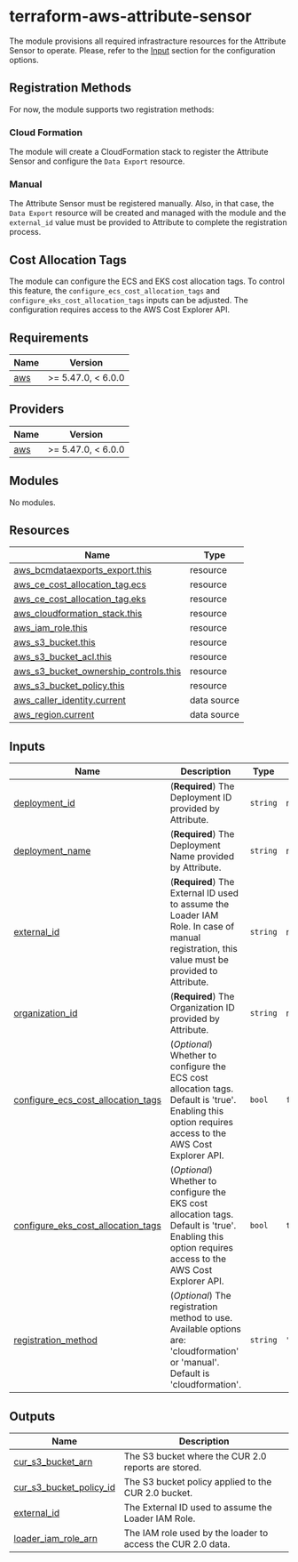 # terraform-aws-attribute-sensor
The module provisions all required infrastracture resources for the Attribute Sensor to operate. Please, refer to the [Input](#inputs) section for the configuration options.
## Registration Methods
For now, the module supports two registration methods:
### Cloud Formation
The module will create a CloudFormation stack to register the Attribute Sensor and configure the `Data Export` resource.
### Manual
The Attribute Sensor must be registered manually. Also, in that case, the `Data Export` resource will be created and managed with the module and the `external_id` value must be provided to Attribute to complete the registration process.
## Cost Allocation Tags
The module can configure the ECS and EKS cost allocation tags. To control this feature, the `configure_ecs_cost_allocation_tags` and `configure_eks_cost_allocation_tags` inputs can be adjusted. The configuration requires access to the AWS Cost Explorer API.
<!-- BEGIN_TF_DOCS -->
## Requirements

| Name | Version |
|------|---------|
| <a name="requirement_aws"></a> [aws](#requirement\_aws) | >= 5.47.0, < 6.0.0 |

## Providers

| Name | Version |
|------|---------|
| <a name="provider_aws"></a> [aws](#provider\_aws) | >= 5.47.0, < 6.0.0 |

## Modules

No modules.

## Resources

| Name | Type |
|------|------|
| [aws_bcmdataexports_export.this](https://registry.terraform.io/providers/hashicorp/aws/latest/docs/resources/bcmdataexports_export) | resource |
| [aws_ce_cost_allocation_tag.ecs](https://registry.terraform.io/providers/hashicorp/aws/latest/docs/resources/ce_cost_allocation_tag) | resource |
| [aws_ce_cost_allocation_tag.eks](https://registry.terraform.io/providers/hashicorp/aws/latest/docs/resources/ce_cost_allocation_tag) | resource |
| [aws_cloudformation_stack.this](https://registry.terraform.io/providers/hashicorp/aws/latest/docs/resources/cloudformation_stack) | resource |
| [aws_iam_role.this](https://registry.terraform.io/providers/hashicorp/aws/latest/docs/resources/iam_role) | resource |
| [aws_s3_bucket.this](https://registry.terraform.io/providers/hashicorp/aws/latest/docs/resources/s3_bucket) | resource |
| [aws_s3_bucket_acl.this](https://registry.terraform.io/providers/hashicorp/aws/latest/docs/resources/s3_bucket_acl) | resource |
| [aws_s3_bucket_ownership_controls.this](https://registry.terraform.io/providers/hashicorp/aws/latest/docs/resources/s3_bucket_ownership_controls) | resource |
| [aws_s3_bucket_policy.this](https://registry.terraform.io/providers/hashicorp/aws/latest/docs/resources/s3_bucket_policy) | resource |
| [aws_caller_identity.current](https://registry.terraform.io/providers/hashicorp/aws/latest/docs/data-sources/caller_identity) | data source |
| [aws_region.current](https://registry.terraform.io/providers/hashicorp/aws/latest/docs/data-sources/region) | data source |

## Inputs

| Name | Description | Type | Default | Required |
|------|-------------|------|---------|:--------:|
| <a name="input_deployment_id"></a> [deployment\_id](#input\_deployment\_id) | (**Required**) The Deployment ID provided by Attribute. | `string` | n/a | yes |
| <a name="input_deployment_name"></a> [deployment\_name](#input\_deployment\_name) | (**Required**) The Deployment Name provided by Attribute. | `string` | n/a | yes |
| <a name="input_external_id"></a> [external\_id](#input\_external\_id) | (**Required**) The External ID used to assume the Loader IAM Role. In case of manual registration, this value must be provided to Attribute. | `string` | n/a | yes |
| <a name="input_organization_id"></a> [organization\_id](#input\_organization\_id) | (**Required**) The Organization ID provided by Attribute. | `string` | n/a | yes |
| <a name="input_configure_ecs_cost_allocation_tags"></a> [configure\_ecs\_cost\_allocation\_tags](#input\_configure\_ecs\_cost\_allocation\_tags) | (*Optional*) Whether to configure the ECS cost allocation tags. Default is 'true'. Enabling this option requires access to the AWS Cost Explorer API. | `bool` | `false` | no |
| <a name="input_configure_eks_cost_allocation_tags"></a> [configure\_eks\_cost\_allocation\_tags](#input\_configure\_eks\_cost\_allocation\_tags) | (*Optional*) Whether to configure the EKS cost allocation tags. Default is 'true'. Enabling this option requires access to the AWS Cost Explorer API. | `bool` | `true` | no |
| <a name="input_registration_method"></a> [registration\_method](#input\_registration\_method) | (*Optional*) The registration method to use. Available options are: 'cloudformation' or 'manual'. Default is 'cloudformation'. | `string` | `"cloudformation"` | no |

## Outputs

| Name | Description |
|------|-------------|
| <a name="output_cur_s3_bucket_arn"></a> [cur\_s3\_bucket\_arn](#output\_cur\_s3\_bucket\_arn) | The S3 bucket where the CUR 2.0 reports are stored. |
| <a name="output_cur_s3_bucket_policy_id"></a> [cur\_s3\_bucket\_policy\_id](#output\_cur\_s3\_bucket\_policy\_id) | The S3 bucket policy applied to the CUR 2.0 bucket. |
| <a name="output_external_id"></a> [external\_id](#output\_external\_id) | The External ID used to assume the Loader IAM Role. |
| <a name="output_loader_iam_role_arn"></a> [loader\_iam\_role\_arn](#output\_loader\_iam\_role\_arn) | The IAM role used by the loader to access the CUR 2.0 data. |
<!-- END_TF_DOCS -->
